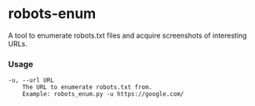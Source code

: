 # robots-enum

A tool to enumerate robots.txt files and acquire screenshots of interesting URLs.

### Usage
```
-u, --url URL
    The URL to enumerate robots.txt from.
    Example: robots_enum.py -u https://google.com/
```